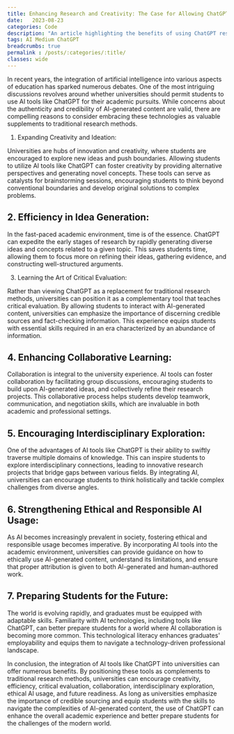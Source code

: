 ```yaml
---
title: Enhancing Research and Creativity: The Case for Allowing ChatGPT Usage in Universities
date:   2023-08-23
categories: Code
description: "An article highlighting the benefits of using ChatGPT responsibly in a university"
tags: AI Medium ChatGPT
breadcrumbs: true
permalink : /posts/:categories/:title/
classes: wide
---
```


In recent years, the integration of artificial intelligence into various aspects of education has sparked numerous debates. One of the most intriguing discussions revolves around whether universities should permit students to use AI tools like ChatGPT for their academic pursuits. While concerns about the authenticity and credibility of AI-generated content are valid, there are compelling reasons to consider embracing these technologies as valuable supplements to traditional research methods.

1. Expanding Creativity and Ideation:

Universities are hubs of innovation and creativity, where students are encouraged to explore new ideas and push boundaries. Allowing students to utilize AI tools like ChatGPT can foster creativity by providing alternative perspectives and generating novel concepts. These tools can serve as catalysts for brainstorming sessions, encouraging students to think beyond conventional boundaries and develop original solutions to complex problems.

## 2. Efficiency in Idea Generation:

In the fast-paced academic environment, time is of the essence. ChatGPT can expedite the early stages of research by rapidly generating diverse ideas and concepts related to a given topic. This saves students time, allowing them to focus more on refining their ideas, gathering evidence, and constructing well-structured arguments.

3. Learning the Art of Critical Evaluation:

Rather than viewing ChatGPT as a replacement for traditional research methods, universities can position it as a complementary tool that teaches critical evaluation. By allowing students to interact with AI-generated content, universities can emphasize the importance of discerning credible sources and fact-checking information. This experience equips students with essential skills required in an era characterized by an abundance of information.

## 4. Enhancing Collaborative Learning:

Collaboration is integral to the university experience. AI tools can foster collaboration by facilitating group discussions, encouraging students to build upon AI-generated ideas, and collectively refine their research projects. This collaborative process helps students develop teamwork, communication, and negotiation skills, which are invaluable in both academic and professional settings.

## 5. Encouraging Interdisciplinary Exploration:

One of the advantages of AI tools like ChatGPT is their ability to swiftly traverse multiple domains of knowledge. This can inspire students to explore interdisciplinary connections, leading to innovative research projects that bridge gaps between various fields. By integrating AI, universities can encourage students to think holistically and tackle complex challenges from diverse angles.

## 6. Strengthening Ethical and Responsible AI Usage:

As AI becomes increasingly prevalent in society, fostering ethical and responsible usage becomes imperative. By incorporating AI tools into the academic environment, universities can provide guidance on how to ethically use AI-generated content, understand its limitations, and ensure that proper attribution is given to both AI-generated and human-authored work.

## 7. Preparing Students for the Future:

The world is evolving rapidly, and graduates must be equipped with adaptable skills. Familiarity with AI technologies, including tools like ChatGPT, can better prepare students for a world where AI collaboration is becoming more common. This technological literacy enhances graduates' employability and equips them to navigate a technology-driven professional landscape.

In conclusion, the integration of AI tools like ChatGPT into universities can offer numerous benefits. By positioning these tools as complements to traditional research methods, universities can encourage creativity, efficiency, critical evaluation, collaboration, interdisciplinary exploration, ethical AI usage, and future readiness. As long as universities emphasize the importance of credible sourcing and equip students with the skills to navigate the complexities of AI-generated content, the use of ChatGPT can enhance the overall academic experience and better prepare students for the challenges of the modern world.
